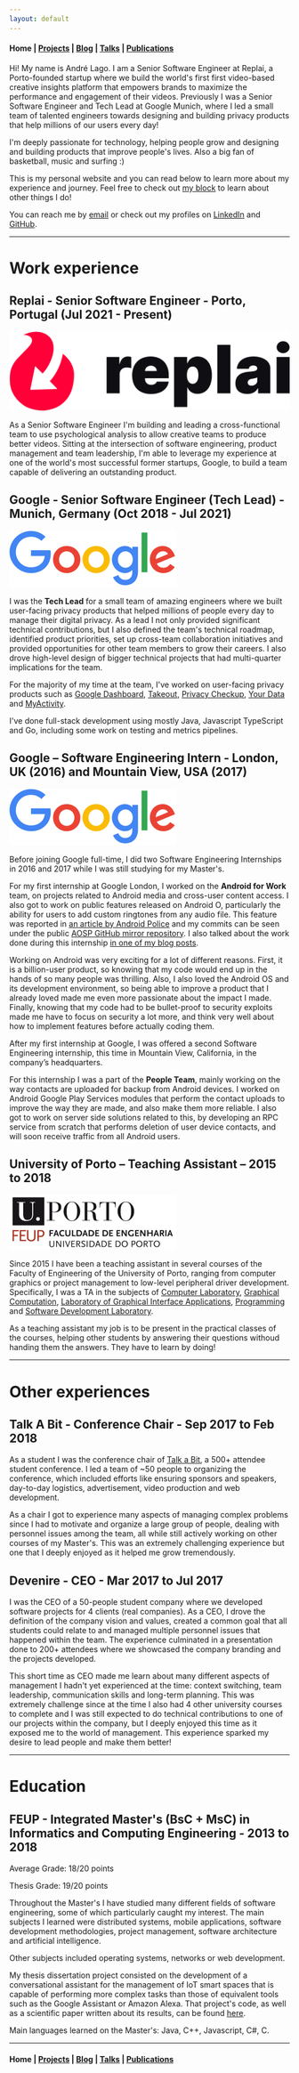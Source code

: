 ```yaml
---
layout: default
---
```


#### Home | [Projects](/projects) | [Blog](/blog) | [Talks](/talks) | [Publications](/publications)

Hi! My name is André Lago. I am a Senior Software Engineer at Replai, a Porto-founded startup where we build the world's first first video-based creative insights platform that
empowers brands to maximize the performance and engagement of their videos. Previously I was a Senior Software Engineer and Tech Lead at Google Munich, where I led a small team of talented engineers towards designing and building privacy products that help millions of our users every day!

I'm deeply passionate for technology, helping people grow and designing and building products that improve people's lives. Also a big fan of basketball, music and surfing :)

This is my personal website and you can read below to learn more about my experience and journey. Feel free to check out [my block](/blog) to learn about other things I do!

You can reach me by [email](mailto:andrelago.eu@gmail.com) or check out my profiles on [LinkedIn](https://www.linkedin.com/in/andre-lago/) and [GitHub](https://github.com/andrelago13).

---

# Work experience

## Replai - Senior Software Engineer - Porto, Portugal (Jul 2021 - Present)

![Replai](/assets/images/replai-logo.png)

As a Senior Software Engineer I'm building and leading a cross-functional team to use psychological analysis to allow creative teams to produce better videos. Sitting at the intersection of software engineering, product management and team leadership, I'm able to leverage my experience at one of the world's most successful former startups, Google, to build a team capable of delivering an outstanding product.

## Google - Senior Software Engineer (Tech Lead) - Munich, Germany (Oct 2018 - Jul 2021)

![Google](/assets/images/google.png)

I was the **Tech Lead** for a small team of amazing engineers where we built user-facing privacy products that helped millions of people every day to manage their digital privacy. As a lead I not only provided significant technical contributions, but I also defined the team's technical roadmap, identified product priorities, set up cross-team collaboration initiatives and provided opportunities for other team members to grow their careers. I also drove high-level design of bigger technical projects that had multi-quarter implications for the team.

For the majority of my time at the team, I've worked on user-facing privacy products such as [Google Dashboard](https://myaccount.google.com/dashboard), [Takeout](https://takeout.google.com), [Privacy Checkup](https://myaccount.google.com/privacycheckup), [Your Data](https://myaccount.google.com/yourdata/maps) and [MyActivity](https://myactivity.google.com).

I've done full-stack development using mostly Java, Javascript TypeScript and Go, including some work on testing and metrics pipelines.

## Google – Software Engineering Intern - London, UK (2016) and Mountain View, USA (2017)

![Google](/assets/images/google.png)

Before joining Google full-time, I did two Software Engineering Internships in 2016 and 2017 while I was still studying for my Master's.

For my first internship at Google London, I worked on the **Android for Work** team, on projects related to Android media and cross-user content access. I also got to work on public features released on Android O, particularly the ability for users to add custom ringtones from any audio file. This feature was reported in [an article by Android Police](http://www.androidpolice.com/2017/03/23/android-o-feature-spotlight-easily-add-custom-ringtones-alarm-sounds-notification-sounds/) and my commits can be seen under the public [AOSP GitHub mirror repository](https://github.com/aosp-mirror/platform_frameworks_base/commits/master/media/java/android/media/RingtoneManager.java). I also talked about the work done during this internship [in one of my blog posts](/blog/my-work-at-google).

Working on Android was very exciting for a lot of different reasons. First, it is a billion-user product, so knowing that my code would end up in the hands of so many people was thrilling. Also, I also loved the Android OS and its development environment, so being able to improve a product that I already loved made me even more passionate about the impact I made. Finally, knowing that my code had to be bullet-proof to security exploits made me have to focus on security a lot more, and think very well about how to implement features before actually coding them.

After my first internship at Google, I was offered a second Software Engineering internship, this time in Mountain View, California, in the company’s headquarters.

For this internship I was a part of the **People Team**, mainly working on the way contacts are uploaded for backup from Android devices. I worked on Android Google Play Services modules that perform the contact uploads to improve the way they are made, and also make them more reliable. I also got to work on server side solutions related to this, by developing an RPC service from scratch that performs deletion of user device contacts, and will soon receive traffic from all Android users.

## University of Porto – Teaching Assistant – 2015 to 2018

![FEUP](/assets/images/feup.png)

Since 2015 I have been a teaching assistant in several courses of the Faculty of Engineering of the University of Porto, ranging from computer graphics or project management to low-level peripheral driver development. Specifically, I was a TA in the subjects of [Computer Laboratory](https://sigarra.up.pt/feup/pt/ucurr_geral.ficha_uc_view?pv_ocorrencia_id=399888), [Graphical Computation](https://sigarra.up.pt/feup/pt/ucurr_geral.ficha_uc_view?pv_ocorrencia_id=399891), [Laboratory of Graphical Interface Applications](https://sigarra.up.pt/feup/pt/ucurr_geral.ficha_uc_view?pv_ocorrencia_id=399899), [Programming](https://sigarra.up.pt/feup/pt/ucurr_geral.ficha_uc_view?pv_ocorrencia_id=399883) and [Software Development Laboratory](https://sigarra.up.pt/feup/pt/ucurr_geral.ficha_uc_view?pv_ocorrencia_id=399910).

As a teaching assistant my job is to be present in the practical classes of the courses, helping other students by answering their questions withoud handing them the answers. They have to learn by doing!

---

# Other experiences

## Talk A Bit - Conference Chair - Sep 2017 to Feb 2018

As a student I was the conference chair of [Talk a Bit](https://talkabit.org), a 500+ attendee student conference. I led a team of ~50 people to organizing the conference, which included efforts like ensuring sponsors and speakers, day-to-day logistics, advertisement, video production and web development.

As a chair I got to experience many aspects of managing complex problems since I had to motivate and organize a large group of people, dealing with personnel issues among the team, all while still actively working on other courses of my Master's. This was an extremely challenging experience but one that I deeply enjoyed as it helped me grow tremendously.

## Devenire - CEO - Mar 2017 to Jul 2017

I was the CEO of a 50-people student company where we developed software projects for 4 clients (real companies). As a CEO, I drove the definition of the company vision and values, created a common goal that all students could relate to and managed multiple personnel issues that happened within the team. The experience culminated in a presentation done to 200+ attendees where we showcased the company branding and the projects developed.

This short time as CEO made me learn about many different aspects of management I hadn't yet experienced at the time: context switching, team leadership, communication skills and long-term planning. This was extremely challenge since at the time I also had 4 other university courses to complete and I was still expected to do technical contributions to one of our projects within the company, but I deeply enjoyed this time as it exposed me to the world of management. This experience sparked my desire to lead people and make them better!

---

# Education

## FEUP - Integrated Master's (BsC + MsC) in Informatics and Computing Engineering - 2013 to 2018

Average Grade: 18/20 points

Thesis Grade: 19/20 points

Throughout the Master's I have studied many different fields of software engineering, some of which particularly caught my interest. The main subjects I learned were distributed systems, mobile applications, software development methodologies, project management, software architecture and artificial intelligence.

Other subjects included operating systems, networks or web development.

My thesis dissertation project consisted on the development of a conversational assistant for the management of IoT smart spaces that is capable of performing more complex tasks than those of equivalent tools such as the Google Assistant or Amazon Alexa. That project's code, as well as a scientific paper written about its results, can be found [here](https://github.com/andrelago13/jarvis).

Main languages learned on the Master's: Java, C++, Javascript, C#, C.

---

#### Home | [Projects](/projects) | [Blog](/blog) | [Talks](/talks) | [Publications](/publications)
